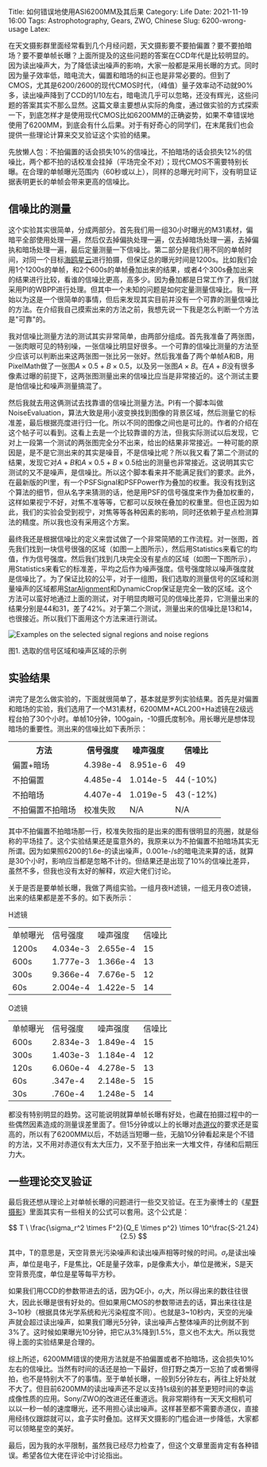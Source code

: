 Title: 如何错误地使用ASI6200MM及其后果
Category: Life
Date: 2021-11-19 16:00
Tags: Astrophotography, Gears, ZWO, Chinese
Slug: 6200-wrong-usage
Latex: 

在天文摄影群里面经常看到几个月经问题，天文摄影要不要拍偏置？要不要拍暗场？要不要单帧长曝？上面所提及的这些问题的答案在CCD年代是比较明显的。因为读出噪声大，为了降低读出噪声的影响，大家一般都是采用长曝的方式。同时因为量子效率低，暗电流大，偏置和暗场的纠正也是非常必要的。但到了CMOS，尤其是6200/2600的现代CMOS时代，（峰值）量子效率动不动就90%多，读出噪声降到了CCD的1/10左右，暗电流几乎可以忽略，还没有辉光，这些问题的答案其实不那么显然。这篇文章主要想从实际的角度，通过做实验的方式探索一下，到底怎样才是使用现代CMOS比如6200MM的正确姿势，如果不幸错误地使用了6200MM，到底会有什么后果。对于有好奇心的同学们，在末尾我们也会提供一些理论计算来交叉验证这个实验的结果。

先放懒人包：不拍偏置的话会损失10%的信噪比，不拍暗场的话会损失12%的信噪比，两个都不拍的话校准会挂掉（平场完全不对）；现代CMOS不需要特别长曝。在合理的单帧曝光范围内（60秒或以上），同样的总曝光时间下，没有明显证据表明更长的单帧会带来更高的信噪比。

## 信噪比的测量

这个实验其实很简单，分成两部分。首先我们用一组30小时曝光的M31素材，偏暗平全部使用处理一遍，然后仅去掉偏执处理一遍，仅去掉暗场处理一遍，去掉偏执和暗场处理一遍，最后定量测量一下信噪比。第二部分是我们用不同的单帧时间，对同一个目标[海鸥星云](/shen-kong-she-ying-de-meng-xin-fan-mian-zhi-nan-qi-cai-keng.html)进行拍摄，但保证总的曝光时间是1200s。比如我们会用1个1200s的单帧，和2个600s的单帧叠加出来的结果，或者4个300s叠加出来的结果进行比较，看谁的信噪比更高，高多少。因为叠加都是日常工作了，我们就采用PI的WBPP进行处理。但其中一个未知的问题是如何定量测量信噪比。我一开始以为这是一个很简单的事情，但后来发现其实目前并没有一个可靠的测量信噪比的方法。在介绍我自己摸索出来的方法之前，我想先说一下我是怎么判断一个方法是"可靠"的。

我对信噪比测量方法的测试其实非常简单，由两部分组成。首先我准备了两张图，一张肉眼可见的特别噪，一张信噪比明显好很多。一个可靠的信噪比测量的方法至少应该可以判断出来这两张图一张比另一张好。然后我准备了两个单帧A和B，用PixelMath做了一张图$A \times 0.5+B\times 0.5$，以及另一张图$A\times B$。在$A+B$没有很多像素过曝的前提下，这两张图测量出来的信噪比应当是非常接近的。这个测试主要是怕信噪比和噪声测量搞混了。

然后我就去用这俩测试去找靠谱的信噪比测量方法。PI有一个脚本叫做NoiseEvaluation，算法大致是用小波变换找到图像的背景区域，然后测量它的标准差，最后根据亮度进行归一化。所以不同的图像之间也是可比的。作者的介绍在这个帖子可以看到。这看上去是一个比较靠谱的方法，但我实际测试以后发现，它对上一段第一个测试的两张图完全分不出来，给出的结果非常接近。一种可能的原因是，是不是它测出来的其实是噪音，不是信噪比呢？所以我又看了第二个测试的结果，发现它对$A+B$和$A\times 0.5+B\times 0.5$给出的测量也非常接近。这说明其实它测试的又不是噪声，是信噪比。所以这个脚本看来并不能满足我们的要求。此外，在最新版的PI里，有一个PSFSignal和PSFPower作为叠加的权重。我没有找到这个算法的细节，但从名字来猜测的话，他是用PSF的信号强度来作为叠加权重的，这样如果视宁不好，对焦不准等等，它都可以反映在叠加的权重里。但也正因为如此，我们的实验会受到视宁，对焦等等各种因素的影响，同时还依赖于星点检测算法的精度。所以我也没有采用这个方案。

最终我还是根据信噪比的定义来尝试做了一个非常简陋的工作流程。对一张图，首先我们找到一块信号很强的区域（如图一上图所示），然后用Statistics来看它的均值，作为信号强度。然后我们找到几块完全没有星点的区域（如图一下图所示），用Statistics来看它的标准差，平均之后作为噪声强度。信号强度除以噪声强度就是信噪比了。为了保证比较的公平，对于一组图，我们选取的测量信号的区域和测量噪声的区域都用[StarAlignment](/shen-kong-she-ying-de-meng-xin-fan-mian-zhi-nan-qi-cai-keng.html)和DynamicCrop保证是完全一致的区域。这个方法可以蛮好地通过上面的测试，对于明显肉眼可见的信噪比差异，它测量出来的结果分别是44和31，差了42%。对于第二个测试，测量出来的信噪比是13和14，也很接近。所以我们下面用这个方法来进行测试。

![Examples on the selected signal regions and noise regions](/images/6200-wrong-usage-example.png)

图1. 选取的信号区域和噪声区域的示例

## 实验结果

讲完了是怎么做实验的，下面就很简单了，基本就是罗列实验结果。首先是对偏置和暗场的实验，我们选用了一个M31素材，6200MM+ACL200+Ha滤镜在2级远程台拍了30个小时。单帧10分钟，100gain，-10摄氏度制冷。用长曝光是想体现暗场的重要性。测出来的信噪比如下表所示：

<table class="table">
<tr><th>方法</th><th>信号强度</th><th>噪声强度</th><th>信噪比</th></tr>
<tr><td>偏置+暗场</td><td>4.398e-4</td><td>8.951e-6</td><td>49</td></tr>
<tr><td>不拍偏置 </td><td>4.485e-4</td><td>1.014e-5</td><td>44 (-10%)</td></tr>
<tr><td>不拍暗场 </td><td>4.407e-4</td><td>1.019e-5</td><td>43 (-12%)</td></tr>
<tr><td>不拍偏置不拍暗场</td><td>校准失败</td><td>N/A</td><td>N/A</td></tr>
</table>

其中不拍偏置不拍暗场那一行，校准失败指的是出来的图有很明显的亮圈，就是俗称的平场挂了。这个实验结果还是蛮意外的，我原来以为不拍偏置不拍暗场其实无所谓。因为如果照6200的1.6e-的读出噪声，0.001e-/s的暗电流来算的话，就算是30个小时，影响应当都是忽略不计的。但结果还是出现了10%的信噪比差异，虽然不多，但我也没有太好的解释，欢迎大佬们讨论。

关于是否是要单帧长曝，我做了两组实验。一组月夜H滤镜，一组无月夜O滤镜，出来的结果都是差不多的。如下表所示：

H滤镜
<table class="table">
<tr><td>单帧曝光</td><td>信号强度</td><td>噪声强度</td><td>信噪比</td></tr>
<tr><td>1200s</td><td>4.034e-3</td><td>2.655e-4</td><td>15</td></tr>
<tr><td>600s</td><td>1.777e-3</td><td>1.366e-4</td><td>13</td></tr>
<tr><td>300s</td><td>9.366e-4</td><td>7.676e-5</td><td>12</td></tr>
<tr><td>60s</td><td>2.004e-4</td><td>1.422e-5</td><td>14</td></tr>
</table>

O滤镜
<table class="table">
<tr><td>单帧曝光</td><td>信号强度</td><td>噪声强度</td><td>信噪比</td></tr>
<tr><td>600s</td><td>2.834e-3</td><td>1.849e-4</td><td>15</td></tr>
<tr><td>300s</td><td>1.403e-3</td><td>1.184e-4</td><td>12</td></tr>
<tr><td>120s</td><td>6.060e-4</td><td>4.278e-5</td><td>13</td></tr>
<tr><td>60s</td><td>.347e-4</td><td>2.148e-5</td><td>15</td></tr>
<tr><td>30s</td><td>.760e-4</td><td>1.248e-5</td><td>14</td></tr>
</table>

都没有特别明显的趋势。这可能说明就算单帧长曝有好处，也藏在拍摄过程中的一些偶然因素造成的测量误差里面了。但15分钟或以上的长曝对[赤道仪](/zwo-am5-review.html)的要求还是蛮高的，所以有了6200MM以后，不妨适当短曝一些，无脑10分钟看起来是个不错的方法，又不用对赤道仪有太大压力，又不至于拍出来一大堆文件，存储和后期压力大。

## 一些理论交叉验证

最后我还想从理论上对单帧长曝的问题进行一些交叉验证。在王为豪博士的《[星野摄影](/star-photography.html)》里面其实有一些相关的公式可以套用。这个公式是：

$$ T \ \frac{\sigma_r^2 \times F^2}{Q_E \times p^2} \times 10^\frac{S-21.24}{2.5} $$

其中，T的意思是，天空背景光污染噪声和读出噪声相等时候的时间。$\sigma_r$是读出噪声，单位是电子，F是焦比，QE是量子效率，p是像素大小，单位是微米，S是天空背景亮度，单位是星等每平方秒。

如果我们用CCD的参数带进去的话，因为QE小，$\sigma_r$大，所以得出来的数往往很大，因此长曝是很有好处的。但如果用CMOS的参数带进去的话，算出来往往是3~10秒（根据具体光学系统和光污染程度不同）。也就是3~10秒内，天空的光噪声就会超过读出噪声，如果我们曝光5分钟，读出噪声占整体噪声的比例就不到3%了。这时候如果曝光10分钟，把它从3%降到1.5%，意义也不太大。所以我觉得上面的实验结果是合理的。

综上所述，6200MM错误的使用方法就是不拍偏置或者不拍暗场，这会损失10%左右的信噪比。当然有时间的话还是拍一下最好，但打野之类万一忘拍了或者懒得拍，也不是特别大不了的事情。至于单帧长曝，一般到5分钟左右，再往上好处就不大了。但目前6200MM的读出噪声还不足以支持1s级别的甚至更短时间的幸运成像性质的应用。Sony/ZWO的改进还任重道远。我非常期待有一天天文相机可以以一秒一帧的速度曝光，还不用担心读出噪声。这样甚至都不需要赤道仪，直接用经纬仪跟踪就可以，盒子实时叠加。这样天文摄影的门槛会进一步降低，大家都可以领略星空的美好。

最后，因为我的水平限制，虽然我已经尽力检查了，但这个文章里面肯定有各种错误。希望各位大佬在评论中讨论指出。